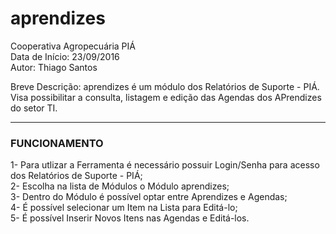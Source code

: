 # aprendizes

Cooperativa Agropecuária PIÁ  
Data de Início: 23/09/2016  
Autor: Thiago Santos

Breve Descrição: aprendizes é um módulo dos Relatórios de Suporte - PIÁ. Visa possibilitar a consulta, listagem e edição das Agendas dos APrendizes do setor TI.

-----------------------------------------------------------------------------

### FUNCIONAMENTO

1- Para utlizar a Ferramenta é necessário possuir Login/Senha para acesso dos Relatórios de Suporte - PIÁ;  
2- Escolha na lista de Módulos o Módulo aprendizes;  
3- Dentro do Módulo é possível optar entre Aprendizes e Agendas;  
4- É possível selecionar um Item na Lista para Editá-lo;  
5- É possível Inserir Novos Itens nas Agendas e Editá-los.